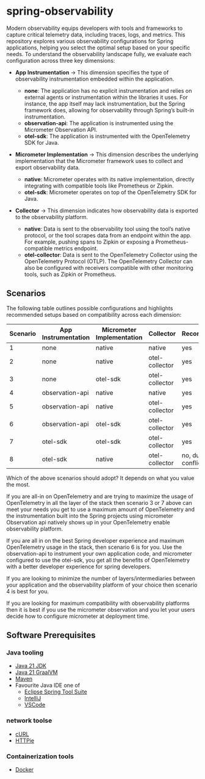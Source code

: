 # spring-observability

Modern observability equips developers with tools and frameworks to capture 
critical telemetry data, including traces, logs, and metrics. This repository
explores various observability configurations for Spring applications, helping 
you select the optimal setup based on your specific needs. To understand the 
observability landscape fully, we evaluate each configuration across three key 
dimensions:

- **App Instrumentation** → This dimension specifies the type of observability
  instrumentation embedded within the application.
  - **none**: The application has no explicit instrumentation and relies on 
    external agents or instrumentation within the libraries it uses. For 
    instance, the app itself may lack instrumentation, but the Spring framework
    does, allowing for observability through Spring’s built-in instrumentation.
  - **observation-api**: The application is instrumented using the Micrometer 
    Observation API.
  - **otel-sdk**: The application is instrumented with the OpenTelemetry SDK 
    for Java.

- **Micrometer Implementation** → This dimension describes the underlying 
  implementation that the Micrometer framework uses to collect and export 
  observability data.
  - **native**: Micrometer operates with its native implementation, directly 
    integrating with compatible tools like Prometheus or Zipkin.
  - **otel-sdk**: Micrometer operates on top of the OpenTelemetry SDK for Java.

- **Collector** → This dimension indicates how observability data is exported 
  to the observability platform.
  - **native**: Data is sent to the observability tool using the tool’s native 
    protocol, or the tool scrapes data from an endpoint within the app. For 
    example, pushing spans to Zipkin or exposing a Prometheus-compatible 
    metrics endpoint.
  - **otel-collector**: Data is sent to the OpenTelemetry Collector 
    using the OpenTelemetry Protocol (OTLP). The OpenTelemetry Collector can 
    also be configured with receivers compatible with other monitoring tools,
    such as Zipkin or Prometheus.

## Scenarios

The following table outlines possible configurations and highlights recommended 
setups based on compatibility across each dimension:

| Scenario | App <br> Instrumentation | Micrometer <br> Implementation | Collector       | Recommended           |
|----------|--------------------------|--------------------------------|-----------------|------------------------|
| 1        | none                     | native                         | native          | yes                    |
| 2        | none                     | native                         | otel-collector  | yes                    |
| 3        | none                     | otel-sdk                       | otel-collector  | yes                    |
| 4        | observation-api          | native                         | native          | yes                    |
| 5        | observation-api          | native                         | otel-collector  | yes                    |
| 6        | observation-api          | otel-sdk                       | otel-collector  | yes                    |
| 7        | otel-sdk                 | otel-sdk                       | otel-collector  | yes                    |
| 8        | otel-sdk                 | native                         | otel-collector  | no, due to conflicts   |

Which of the above scenarios should adopt? It depends on what you value the most. 

If you are all-in on OpenTelemetry and are trying to maximize the usage of 
OpenTelemetry in all the layer of the stack then scenario 3 or 7 above can 
meet your needs you get to use a maximum amount of OpenTelemetry and the 
instrumentation built into the Spring projects using micrometer Observation 
api natively shows up in your OpenTelemetry enable observability platform. 

If you are all in on the best Spring developer experience and maximum 
OpenTelemetry usage in the stack, then scenario 6 is for you. Use the 
observation-api to instrument your own application code, and micrometer 
configured to use the otel-sdk, you get all the benefits of OpenTelemetry 
with a better developer experience for spring developers.

If you are looking to minimize the number of layers/intermediaries between your 
application and the observability platform of your choice then scenario 4
is best for you. 

If you are looking for maximum compatibility with observability platforms then
it is best if you use the micrometer observation and you let your users decide
how to configure micrometer at deployment time.

## Software Prerequisites

### Java tooling

* [Java 21 JDK](https://sdkman.io/)
* [Java 21 GraalVM](https://sdkman.io/)
* [Maven](https://maven.apache.org/index.html)
* Favourite Java IDE one of
    * [Eclipse Spring Tool Suite](https://spring.io/tools)
    * [IntelliJ](https://www.jetbrains.com/idea/download)
    * [VSCode](https://code.visualstudio.com/)

### network toolse
* [cURL](https://curl.se/docs/manpage.html) 
* [HTTPie](https://httpie.io/) 

### Containerization tools
* [Docker](https://www.docker.com/products/docker-desktop)
